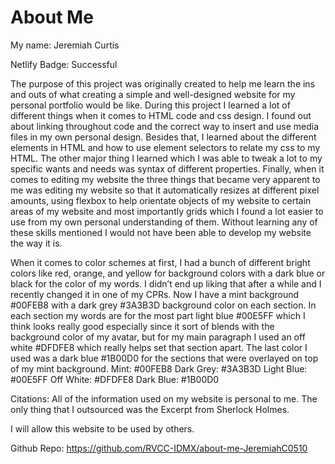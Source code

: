 # About Me

My name: Jeremiah Curtis

Netlify Badge: Successful

The purpose of this project was originally created to help me learn the ins and outs of what creating a simple and well-designed website for my personal portfolio would be like. During this project I learned a lot of different things when it comes to HTML code and css design. I found out about linking throughout code and the correct way to insert and use media files in my own personal design. Besides that, I learned about the different elements in HTML and how to use element selectors to relate my css to my HTML. The other major thing I learned which I was able to tweak a lot to my specific wants and needs was syntax of different properties. Finally, when it comes to editing my website the three things that became very apparent to me was editing my website so that it automatically resizes at different pixel amounts, using flexbox to help orientate objects of my website to certain areas of my website and most importantly grids which I found a lot easier to use from my own personal understanding of them. Without learning any of these skills mentioned I would not have been able to develop my website the way it is.

When it comes to color schemes at first, I had a bunch of different bright colors like red, orange, and yellow for background colors with a dark blue or black for the color of my words. I didn’t end up liking that after a while and I recently changed it in one of my CPRs. Now I have a mint background #00FEB8 with a dark grey #3A3B3D background color on each section. In each section my words are for the most part light blue #00E5FF which I think looks really good especially since it sort of blends with the background color of my avatar, but for my main paragraph I used an off white #DFDFE8 which really helps set that section apart. The last color I used was a dark blue #1B00D0 for the sections that were overlayed on top of my mint background.
Mint: #00FEB8
Dark Grey: #3A3B3D
Light Blue: #00E5FF
Off White: #DFDFE8
Dark Blue: #1B00D0

Citations:
All of the information used on my website is personal to me. The only thing that I outsourced was the Excerpt from Sherlock Holmes.

I will allow this website to be used by others.

Github Repo: https://github.com/RVCC-IDMX/about-me-JeremiahC0510